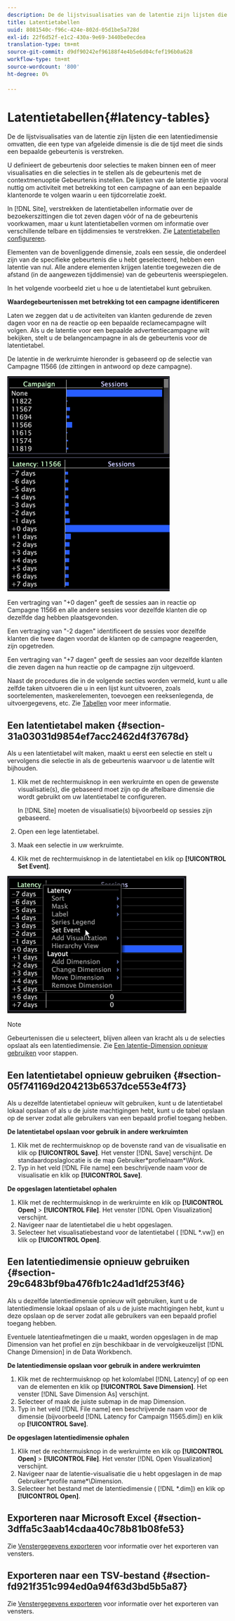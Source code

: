 ```yaml
---
description: De de lijstvisualisaties van de latentie zijn lijsten die een latentiedimensie omvatten, die een type van afgeleide dimensie is die de tijd meet die sinds een bepaalde gebeurtenis is verstreken.
title: Latentietabellen
uuid: 8081540c-f96c-424e-802d-05d1be5a728d
exl-id: 22f6d52f-e1c2-430a-9e69-3440be0ecdea
translation-type: tm+mt
source-git-commit: d9df90242ef96188f4e4b5e6d04cfef196b0a628
workflow-type: tm+mt
source-wordcount: '800'
ht-degree: 0%

---
```


# Latentietabellen{#latency-tables}

De de lijstvisualisaties van de latentie zijn lijsten die een latentiedimensie omvatten, die een type van afgeleide dimensie is die de tijd meet die sinds een bepaalde gebeurtenis is verstreken.

U definieert de gebeurtenis door selecties te maken binnen een of meer visualisaties en die selecties in te stellen als de gebeurtenis met de contextmenuoptie Gebeurtenis instellen. De lijsten van de latentie zijn vooral nuttig om activiteit met betrekking tot een campagne of aan een bepaalde klantenorde te volgen waarin u een tijdcorrelatie zoekt.

In [!DNL Site], verstrekken de latentietabellen informatie over de bezoekerszittingen die tot zeven dagen vóór of na de gebeurtenis voorkwamen, maar u kunt latentietabellen vormen om informatie over verschillende telbare en tijddimensies te verstrekken. Zie [Latentietabellen configureren](../../../home/c-get-started/c-intf-anlys-ftrs/c-config-ltcy-tbls/c-config-ltcy-tbls.md#concept-7175c3defec64556994f0dfcccb7d15c).

Elementen van de bovenliggende dimensie, zoals een sessie, die onderdeel zijn van de specifieke gebeurtenis die u hebt geselecteerd, hebben een latentie van nul. Alle andere elementen krijgen latentie toegewezen die de afstand (in de aangewezen tijddimensie) van de gebeurtenis weerspiegelen.

In het volgende voorbeeld ziet u hoe u de latentietabel kunt gebruiken.

**Waardegebeurtenissen met betrekking tot een campagne identificeren**

Laten we zeggen dat u de activiteiten van klanten gedurende de zeven dagen voor en na de reactie op een bepaalde reclamecampagne wilt volgen. Als u de latentie voor een bepaalde advertentiecampagne wilt bekijken, stelt u de belangencampagne in als de gebeurtenis voor de latentietabel.

De latentie in de werkruimte hieronder is gebaseerd op de selectie van Campagne 11566 (de zittingen in antwoord op deze campagne).

![](assets/vis_Latency.png)

Een vertraging van &quot;+0 dagen&quot; geeft de sessies aan in reactie op Campagne 11566 en alle andere sessies voor dezelfde klanten die op dezelfde dag hebben plaatsgevonden.

Een vertraging van &quot;-2 dagen&quot; identificeert de sessies voor dezelfde klanten die twee dagen voordat de klanten op de campagne reageerden, zijn opgetreden.

Een vertraging van &quot;+7 dagen&quot; geeft de sessies aan voor dezelfde klanten die zeven dagen na hun reactie op de campagne zijn uitgevoerd.

Naast de procedures die in de volgende secties worden vermeld, kunt u alle zelfde taken uitvoeren die u in een lijst kunt uitvoeren, zoals soortelementen, maskerelementen, toevoegen een reeksenlegenda, de uitvoergegevens, etc. Zie [Tabellen](../../../home/c-get-started/c-analysis-vis/c-tables/c-tables.md#concept-c632cb8ad9724f90ac5c294d52ae667f) voor meer informatie.

## Een latentietabel maken {#section-31a03031d9854ef7acc2462d4f37678d}

Als u een latentietabel wilt maken, maakt u eerst een selectie en stelt u vervolgens die selectie in als de gebeurtenis waarvoor u de latentie wilt bijhouden.

1. Klik met de rechtermuisknop in een werkruimte en open de gewenste visualisatie(s), die gebaseerd moet zijn op de aftelbare dimensie die wordt gebruikt om uw latentietabel te configureren.

   In [!DNL Site] moeten de visualisatie(s) bijvoorbeeld op sessies zijn gebaseerd.

1. Open een lege latentietabel.
1. Maak een selectie in uw werkruimte.
1. Klik met de rechtermuisknop in de latentietabel en klik op **[!UICONTROL Set Event]**.

![](assets/vis_Latency_SetEvent.png)

>[!NOTE]
>
>Gebeurtenissen die u selecteert, blijven alleen van kracht als u de selecties opslaat als een latentiedimensie. Zie [Een latentie-Dimension opnieuw gebruiken](../../../home/c-get-started/c-analysis-vis/c-lat-tbls.md#section-29c6483bf9ba476fb1c24ad1df253f46) voor stappen.

## Een latentietabel opnieuw gebruiken {#section-05f741169d204213b6537dce553e4f73}

Als u dezelfde latentietabel opnieuw wilt gebruiken, kunt u de latentietabel lokaal opslaan of als u de juiste machtigingen hebt, kunt u de tabel opslaan op de server zodat alle gebruikers van een bepaald profiel toegang hebben.

**De latentietabel opslaan voor gebruik in andere werkruimten**

1. Klik met de rechtermuisknop op de bovenste rand van de visualisatie en klik op **[!UICONTROL Save]**. Het venster [!DNL Save] verschijnt. De standaardopslaglocatie is de map Gebruiker\*profielnaam*\Work.
1. Typ in het veld [!DNL File name] een beschrijvende naam voor de visualisatie en klik op **[!UICONTROL Save]**.

**De opgeslagen latentietabel ophalen**

1. Klik met de rechtermuisknop in de werkruimte en klik op **[!UICONTROL Open]** > **[!UICONTROL File]**. Het venster [!DNL Open Visualization] verschijnt.
1. Navigeer naar de latentietabel die u hebt opgeslagen.
1. Selecteer het visualisatiebestand voor de latentietabel ( [!DNL *.vw]) en klik op **[!UICONTROL Open]**.

## Een latentiedimensie opnieuw gebruiken {#section-29c6483bf9ba476fb1c24ad1df253f46}

Als u dezelfde latentiedimensie opnieuw wilt gebruiken, kunt u de latentiedimensie lokaal opslaan of als u de juiste machtigingen hebt, kunt u deze opslaan op de server zodat alle gebruikers van een bepaald profiel toegang hebben.

Eventuele latentieafmetingen die u maakt, worden opgeslagen in de map Dimension van het profiel en zijn beschikbaar in de vervolgkeuzelijst [!DNL Change Dimension] in de Data Workbench.

**De latentiedimensie opslaan voor gebruik in andere werkruimten**

1. Klik met de rechtermuisknop op het kolomlabel [!DNL Latency] of op een van de elementen en klik op **[!UICONTROL Save Dimension]**. Het venster [!DNL Save Dimension As] verschijnt.
1. Selecteer of maak de juiste submap in de map Dimension.
1. Typ in het veld [!DNL File name] een beschrijvende naam voor de dimensie (bijvoorbeeld [!DNL Latency for Campaign 11565.dim]) en klik op **[!UICONTROL Save]**.

**De opgeslagen latentiedimensie ophalen**

1. Klik met de rechtermuisknop in de werkruimte en klik op **[!UICONTROL Open]** > **[!UICONTROL File]**. Het venster [!DNL Open Visualization] verschijnt.
1. Navigeer naar de latentie-visualisatie die u hebt opgeslagen in de map Gebruiker\*profile name*\Dimension.
1. Selecteer het bestand met de latentiedimensie ( [!DNL *.dim]) en klik op **[!UICONTROL Open]**.

## Exporteren naar Microsoft Excel {#section-3dffa5c3aab14cdaa40c78b81b08fe53}

Zie [Venstergegevens exporteren](../../../home/c-get-started/c-wk-win-wksp/c-exp-win-data.md#concept-8df61d64ed434cc5a499023c44197349) voor informatie over het exporteren van vensters.

## Exporteren naar een TSV-bestand {#section-fd921f351c994ed0a94f63d3bd5b5a87}

Zie [Venstergegevens exporteren](../../../home/c-get-started/c-wk-win-wksp/c-exp-win-data.md#concept-8df61d64ed434cc5a499023c44197349) voor informatie over het exporteren van vensters.
